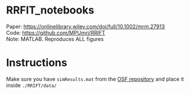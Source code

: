 # RRFIT_notebooks

Paper: https://onlinelibrary.wiley.com/doi/full/10.1002/mrm.27913 <br> 
Code: https://github.com/MPUmri/RRIFT <br> 
Note: MATLAB. Reproduces ALL figures

# Instructions

Make sure you have ```simResults.mat``` from the [OSF repository](https://osf.io/wr3kf/files/) and place it inside ```./RRIFT/data/```
